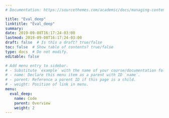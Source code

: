 ```yaml
---
# Documentation: https://sourcethemes.com/academic/docs/managing-content/

title: "Eval_deep"
linktitle: "Eval_deep"
summary:
date: 2019-09-08T16:17:24-03:00
lastmod: 2019-09-08T16:17:24-03:00
draft: false  # Is this a draft? true/false
toc: false  # Show table of contents? true/false
type: docs  # Do not modify.
editable: false

# Add menu entry to sidebar.
# - Substitute `example` with the name of your course/documentation folder.
# - name: Declare this menu item as a parent with ID `name`.
# - parent: Reference a parent ID if this page is a child.
# - weight: Position of link in menu.
menu:
  eval_deep:
    name: Code
    parent: Overview
    weight: 2
---
```


